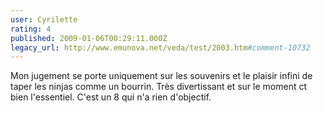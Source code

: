 ```yaml
---
user: Cyrilette
rating: 4
published: 2009-01-06T00:29:11.000Z
legacy_url: http://www.emunova.net/veda/test/2003.htm#comment-10732
---
```

Mon jugement se porte uniquement sur les souvenirs et le plaisir infini de taper les ninjas comme un bourrin. Très divertissant et sur le moment ct bien l'essentiel. C'est un 8 qui n'a rien d'objectif.